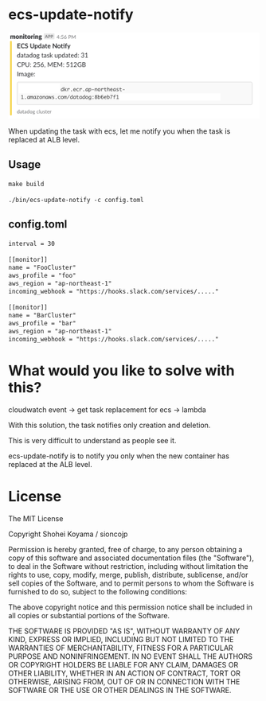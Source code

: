 # ecs-update-notify
![](docs/ecs-update-notify.png)

When updating the task with ecs, let me notify you when the task is replaced at ALB level.

## Usage

```shell
make build

./bin/ecs-update-notify -c config.toml
```

## config.toml

```
interval = 30

[[monitor]]
name = "FooCluster"
aws_profile = "foo"
aws_region = "ap-northeast-1"
incoming_webhook = "https://hooks.slack.com/services/....."

[[monitor]]
name = "BarCluster"
aws_profile = "bar"
aws_region = "ap-northeast-1"
incoming_webhook = "https://hooks.slack.com/services/....."
```

# What would you like to solve with this?

cloudwatch event -> get task replacement for ecs -> lambda

With this solution, the task notifies only creation and deletion.

This is very difficult to understand as people see it.

ecs-update-notify is to notify you only when the new container has replaced at the ALB level.

# License
The MIT License

Copyright Shohei Koyama / sioncojp 

Permission is hereby granted, free of charge, to any person obtaining a copy
of this software and associated documentation files (the "Software"), to deal
in the Software without restriction, including without limitation the rights
to use, copy, modify, merge, publish, distribute, sublicense, and/or sell
copies of the Software, and to permit persons to whom the Software is
furnished to do so, subject to the following conditions:

The above copyright notice and this permission notice shall be included in
all copies or substantial portions of the Software.

THE SOFTWARE IS PROVIDED "AS IS", WITHOUT WARRANTY OF ANY KIND, EXPRESS OR
IMPLIED, INCLUDING BUT NOT LIMITED TO THE WARRANTIES OF MERCHANTABILITY,
FITNESS FOR A PARTICULAR PURPOSE AND NONINFRINGEMENT. IN NO EVENT SHALL THE
AUTHORS OR COPYRIGHT HOLDERS BE LIABLE FOR ANY CLAIM, DAMAGES OR OTHER
LIABILITY, WHETHER IN AN ACTION OF CONTRACT, TORT OR OTHERWISE, ARISING FROM,
OUT OF OR IN CONNECTION WITH THE SOFTWARE OR THE USE OR OTHER DEALINGS IN
THE SOFTWARE.